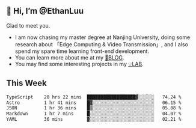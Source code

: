 ## 👋 Hi, I’m @EthanLuu

Glad to meet you.

- I am now chasing my master degree at Nanjing University, doing some research about 「Edge Computing & Video Transmission」, and I also spend my spare time learning front-end development.
- You can learn more about me at my [📝BLOG](https://blog.ethanloo.cn).
- You may find some interesting projects in my [💡LAB](https://lab.ethanloo.cn).

## This Week
<!--START_SECTION:waka-->

```txt
TypeScript    20 hrs 22 mins  ██████████████████▓░░░░░░   74.24 %
Astro         1 hr 41 mins    █▓░░░░░░░░░░░░░░░░░░░░░░░   06.15 %
JSON          1 hr 36 mins    █▒░░░░░░░░░░░░░░░░░░░░░░░   05.88 %
Markdown      1 hr 7 mins     █░░░░░░░░░░░░░░░░░░░░░░░░   04.07 %
YAML          36 mins         ▓░░░░░░░░░░░░░░░░░░░░░░░░   02.21 %
```

<!--END_SECTION:waka-->
